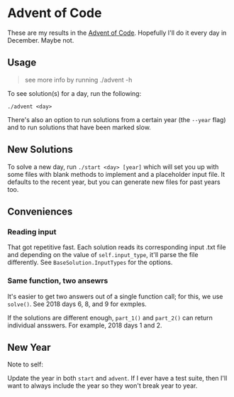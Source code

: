 # Advent of Code

These are my results in the [Advent of Code](https://adventofcode.com/). Hopefully I'll do it every day in December. Maybe not.

## Usage

> see more info by running ./advent -h

To see solution(s) for a day, run the following:

```
./advent <day>
```

There's also an option to run solutions from a certain year (the `--year` flag) and to run solutions that have been marked slow.

## New Solutions

To solve a new day, run `./start <day> [year]` which will set you up with some files with blank methods to implement and a placeholder input file. It defaults to the recent year, but you can generate new files for past years too.

## Conveniences

### Reading input

That got repetitive fast. Each solution reads its corresponding input .txt file and depending on the value of `self.input_type`, it'll parse the file differently. See `BaseSolution.InputTypes` for the options.

### Same function, two ansewrs

It's easier to get two answers out of a single function call; for this, we use `solve()`. See 2018 days 6, 8, and 9 for exmples.

If the solutions are different enough, `part_1()` and `part_2()` can return individual ansswers. For example, 2018 days 1 and 2.

## New Year

Note to self:

Update the year in both `start` and `advent`. If I ever have a test suite, then I'll want to always include the year so they won't break year to year.
